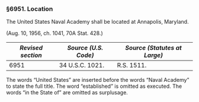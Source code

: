 ### §6951. Location ###

The United States Naval Academy shall be located at Annapolis, Maryland.

(Aug. 10, 1956, ch. 1041, 70A Stat. 428.)

|*Revised section*|*Source (U.S. Code)*|*Source (Statutes at Large)*|
|-----------------|--------------------|----------------------------|
|      6951       |  34 U.S.C. 1021.   |         R.S. 1511.         |

The words “United States” are inserted before the words “Naval Academy” to state the full title. The word “established” is omitted as executed. The words “in the State of” are omitted as surplusage.